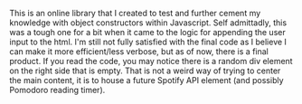 This is an online library that I created to test and further cement my knowledge
with object constructors within Javascript. Self admittadly, this was a tough one for a bit
when it came to the logic for appending the user input to the html. I'm still not fully satisfied
with the final code as I believe I can make it more efficient/less verbose, but as of now, there is a 
final product. If you read the code, you may notice there is a random div element on the right side that is empty. That is not a weird way of trying to center the main content, it is to house a future Spotify API element (and possibly Pomodoro reading timer).